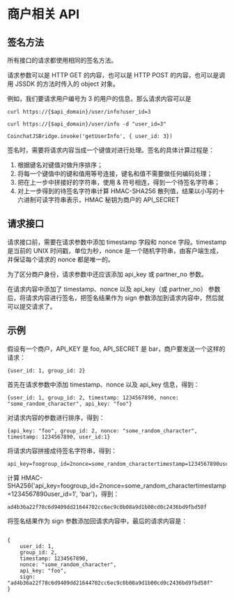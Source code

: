 # 商户相关 API

## 签名方法
所有接口的请求都使用相同的签名方法。

请求参数可以是 HTTP GET 的内容，也可以是 HTTP POST 的内容，也可以是调用 JSSDK 的方法时传入的 object 对象。

例如，我们要请求用户编号为 3 的用户的信息，那么请求内容可以是

```
curl https://{$api_domain}/user/info?user_id=3
```

```
curl https://{$api_domain}/user/info -d "user_id=3"
```

```
CoinchatJSBridge.invoke('getUserInfo', { user_id: 3})
```

签名时，需要将请求内容当成一个键值对进行处理。签名的具体计算过程是：
1. 根据键名对键值对做升序排序；
2. 将每一个键值中的键和值用等号连接，键名和值不需要做任何编码处理；
3. 把在上一步中拼接好的字符串，使用 & 符号相连，得到一个待签名字符串；
4. 对上一步得到的待签名字符串计算 HMAC-SHA256 散列值，结果以小写的十六进制可读字符串表示，HMAC 秘钥为商户的 API_SECRET

## 请求接口
请求接口前，需要在请求参数中添加 timestamp 字段和 nonce 字段。timestamp 是当前的 UNIX 时间戳，单位为秒，nonce 是一个随机字符串，由客户端生成，并保证每个请求的 nonce 都是唯一的。

为了区分商户身份，请求参数中还应该添加 api_key 或 partner_no 参数。

在请求内容中添加了 timestamp、nonce 以及 api_key（或 partner_no） 参数后，将请求内容进行签名，把签名结果作为 sign 参数添加到请求内容中，然后就可以提交请求了。

## 示例
假设有一个商户，API_KEY 是 foo, API_SECRET 是 bar，商户要发送一个这样的请求：

```
{user_id: 1, group_id: 2}
```

首先在请求参数中添加 timestamp、nonce 以及 api_key 信息，得到：

```
{user_id: 1, group_id: 2, timestamp: 1234567890, nonce: "some_random_character", api_key: "foo"}
```

对请求内容的参数进行排序，得到：

```
{api_key: "foo", group_id: 2, nonce: "some_random_character", timestamp: 1234567890, user_id:1}
```

将请求内容拼接成待签名字符串，得到：

```
api_key=foogroup_id=2nonce=some_random_charactertimestamp=1234567890user_id=1
```

计算 HMAC-SHA256('api_key=foogroup_id=2nonce=some_random_charactertimestamp=1234567890user_id=1', 'bar')，得到：

```
ad4b36a22f78c6d9409dd21644702cc6ec9c0b08a9d1b00cd0c2436bd9fbd58f
```

将签名结果作为 sign 参数添加回请求内容中，最后的请求内容是：

```

{
    user_id: 1,
    group_id: 2,
    timestamp: 1234567890,
    nonce: "some_random_character",
    api_key: "foo",
    sign: "ad4b36a22f78c6d9409dd21644702cc6ec9c0b08a9d1b00cd0c2436bd9fbd58f"
}
```


